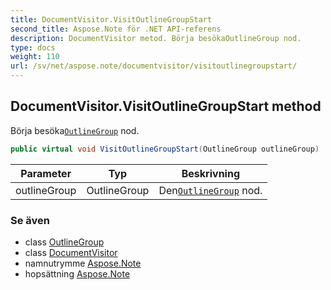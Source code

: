 ```yaml
---
title: DocumentVisitor.VisitOutlineGroupStart
second_title: Aspose.Note för .NET API-referens
description: DocumentVisitor metod. Börja besökaOutlineGroup nod.
type: docs
weight: 110
url: /sv/net/aspose.note/documentvisitor/visitoutlinegroupstart/
---
```

## DocumentVisitor.VisitOutlineGroupStart method

Börja besöka[`OutlineGroup`](../../outlinegroup/) nod.

```csharp
public virtual void VisitOutlineGroupStart(OutlineGroup outlineGroup)
```

| Parameter | Typ | Beskrivning |
| --- | --- | --- |
| outlineGroup | OutlineGroup | Den[`OutlineGroup`](../../outlinegroup/) nod. |

### Se även

* class [OutlineGroup](../../outlinegroup/)
* class [DocumentVisitor](../)
* namnutrymme [Aspose.Note](../../documentvisitor/)
* hopsättning [Aspose.Note](../../../)


